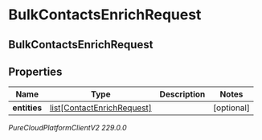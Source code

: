 # BulkContactsEnrichRequest

## BulkContactsEnrichRequest

## Properties

|Name | Type | Description | Notes|
|------------ | ------------- | ------------- | -------------|
| **entities** | [list[ContactEnrichRequest]](ContactEnrichRequest) |  | [optional] |



_PureCloudPlatformClientV2 229.0.0_
